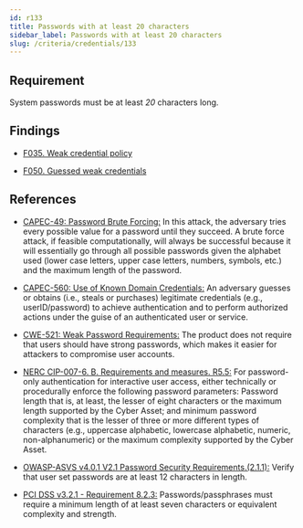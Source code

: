 ```yaml
---
id: r133
title: Passwords with at least 20 characters
sidebar_label: Passwords with at least 20 characters
slug: /criteria/credentials/133
---
```


## Requirement

System passwords must be at least *20* characters long.

## Findings

- [F035. Weak credential policy](https://fluidattacks.com/products/rules/findings/035/)

- [F050. Guessed weak credentials](https://fluidattacks.com/products/rules/findings/050/)

## References

- [CAPEC-49: Password Brute Forcing:](http://capec.mitre.org/data/definitions/49.html)
In this attack, the adversary tries every possible value for a password until
they succeed.
A brute force attack, if feasible computationally, will always be successful
because it will essentially go through all possible passwords given the
alphabet used (lower case letters, upper case letters, numbers, symbols, etc.)
and the maximum length of the password.

- [CAPEC-560: Use of Known Domain Credentials:](http://capec.mitre.org/data/definitions/560.html)
An adversary guesses or obtains (i.e., steals or purchases) legitimate
credentials (e.g., userID/password) to achieve authentication and to perform
authorized actions under the guise of an authenticated user or service.

- [CWE-521: Weak Password Requirements:](https://cwe.mitre.org/data/definitions/521.html)
The product does not require that users should have strong passwords,
which makes it easier for attackers to compromise user accounts.

- [NERC CIP-007-6. B. Requirements and measures. R5.5:](https://www.nerc.com/pa/Stand/Reliability%20Standards/CIP-007-6.pdf)
For password-only authentication for interactive user access,
either technically or procedurally enforce the following password parameters:
Password length that is, at least,  the lesser of eight characters or the
maximum length supported by the Cyber Asset;
and minimum password complexity that is the lesser of three or more different
types of characters
(e.g., uppercase alphabetic, lowercase alphabetic, numeric, non-alphanumeric)
or the maximum complexity supported by the Cyber Asset.

- [OWASP-ASVS v4.0.1 V2.1 Password Security Requirements.(2.1.1):](https://owasp.org/www-project-application-security-verification-standard/)
Verify that user set passwords are at least 12 characters in length.

- [PCI DSS v3.2.1 - Requirement 8.2.3:](https://www.pcisecuritystandards.org/documents/PCI_DSS_v3-2-1.pdf)
Passwords/passphrases must require a minimum length of at least seven
characters or equivalent complexity and strength.

